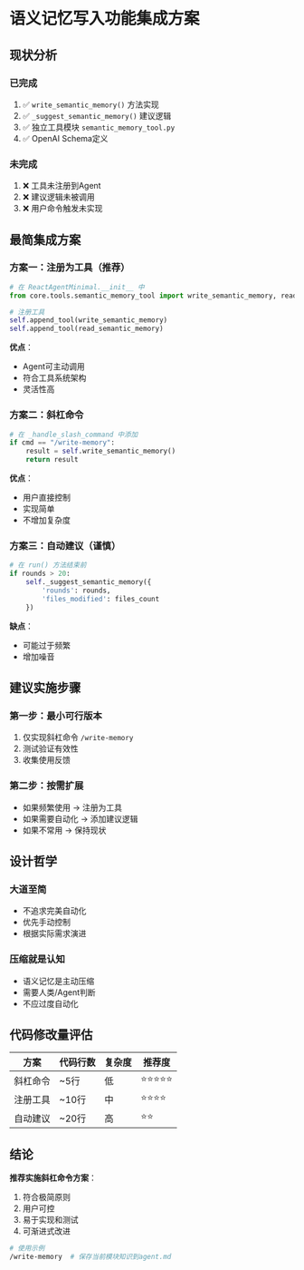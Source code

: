 # 语义记忆写入功能集成方案

## 现状分析

### 已完成
1. ✅ `write_semantic_memory()` 方法实现
2. ✅ `_suggest_semantic_memory()` 建议逻辑
3. ✅ 独立工具模块 `semantic_memory_tool.py`
4. ✅ OpenAI Schema定义

### 未完成
1. ❌ 工具未注册到Agent
2. ❌ 建议逻辑未被调用
3. ❌ 用户命令触发未实现

## 最简集成方案

### 方案一：注册为工具（推荐）
```python
# 在 ReactAgentMinimal.__init__ 中
from core.tools.semantic_memory_tool import write_semantic_memory, read_semantic_memory

# 注册工具
self.append_tool(write_semantic_memory)
self.append_tool(read_semantic_memory)
```

**优点**：
- Agent可主动调用
- 符合工具系统架构
- 灵活性高

### 方案二：斜杠命令
```python
# 在 _handle_slash_command 中添加
if cmd == "/write-memory":
    result = self.write_semantic_memory()
    return result
```

**优点**：
- 用户直接控制
- 实现简单
- 不增加复杂度

### 方案三：自动建议（谨慎）
```python
# 在 run() 方法结束前
if rounds > 20:
    self._suggest_semantic_memory({
        'rounds': rounds,
        'files_modified': files_count
    })
```

**缺点**：
- 可能过于频繁
- 增加噪音

## 建议实施步骤

### 第一步：最小可行版本
1. 仅实现斜杠命令 `/write-memory`
2. 测试验证有效性
3. 收集使用反馈

### 第二步：按需扩展
- 如果频繁使用 → 注册为工具
- 如果需要自动化 → 添加建议逻辑
- 如果不常用 → 保持现状

## 设计哲学

### 大道至简
- 不追求完美自动化
- 优先手动控制
- 根据实际需求演进

### 压缩就是认知
- 语义记忆是主动压缩
- 需要人类/Agent判断
- 不应过度自动化

## 代码修改量评估

| 方案 | 代码行数 | 复杂度 | 推荐度 |
|-----|---------|--------|--------|
| 斜杠命令 | ~5行 | 低 | ⭐⭐⭐⭐⭐ |
| 注册工具 | ~10行 | 中 | ⭐⭐⭐⭐ |
| 自动建议 | ~20行 | 高 | ⭐⭐ |

## 结论

**推荐实施斜杠命令方案**：
1. 符合极简原则
2. 用户可控
3. 易于实现和测试
4. 可渐进式改进

```bash
# 使用示例
/write-memory  # 保存当前模块知识到agent.md
```